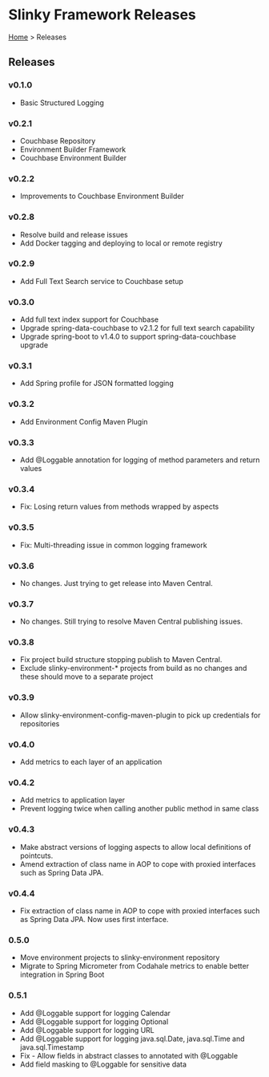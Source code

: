 # Slinky Framework Releases

[Home](../README.md) > Releases

## Releases

### v0.1.0

- Basic Structured Logging

### v0.2.1

- Couchbase Repository
- Environment Builder Framework
- Couchbase Environment Builder

### v0.2.2

- Improvements to Couchbase Environment Builder

### v0.2.8
- Resolve build and release issues
- Add Docker tagging and deploying to local or remote registry

### v0.2.9
- Add Full Text Search service to Couchbase setup

### v0.3.0
- Add full text index support for Couchbase
- Upgrade spring-data-couchbase to v2.1.2 for full text search capability
- Upgrade spring-boot to v1.4.0 to support spring-data-couchbase upgrade

### v0.3.1
- Add Spring profile for JSON formatted logging

### v0.3.2
- Add Environment Config Maven Plugin

### v0.3.3
- Add @Loggable annotation for logging of method parameters and return values

### v0.3.4
- Fix: Losing return values from methods wrapped by aspects

### v0.3.5
- Fix: Multi-threading issue in common logging framework

### v0.3.6
- No changes. Just trying to get release into Maven Central.

### v0.3.7
- No changes. Still trying to resolve Maven Central publishing issues.

### v0.3.8
- Fix project build structure stopping publish to Maven Central.
- Exclude slinky-environment-* projects from build as no changes and these should move to a separate project 

### v0.3.9
- Allow slinky-environment-config-maven-plugin to pick up credentials for repositories

### v0.4.0
- Add metrics to each layer of an application

### v0.4.2
- Add metrics to application layer
- Prevent logging twice when calling another public method in same class

### v0.4.3
- Make abstract versions of logging aspects to allow local definitions of pointcuts.
- Amend extraction of class name in AOP to cope with proxied interfaces such as Spring Data JPA.

### v0.4.4
- Fix extraction of class name in AOP to cope with proxied interfaces such as Spring Data JPA. Now uses first interface.

### 0.5.0
- Move environment projects to slinky-environment repository
- Migrate to Spring Micrometer from Codahale metrics to enable better integration in Spring Boot

### 0.5.1
- Add @Loggable support for logging Calendar
- Add @Loggable support for logging Optional
- Add @Loggable support for logging URL
- Add @Loggable support for logging java.sql.Date, java.sql.Time and java.sql.Timestamp
- Fix - Allow fields in abstract classes to annotated with @Loggable
- Add field masking to @Loggable for sensitive data